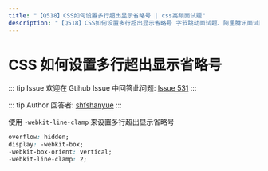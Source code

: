 ```yaml
---
title: "【Q518】CSS如何设置多行超出显示省略号 | css高频面试题"
description: "【Q518】CSS如何设置多行超出显示省略号 字节跳动面试题、阿里腾讯面试题、美团小米面试题。"
---
```


# CSS 如何设置多行超出显示省略号

::: tip Issue
欢迎在 Gtihub Issue 中回答此问题: [Issue 531](https://github.com/shfshanyue/Daily-Question/issues/531)
:::

::: tip Author
回答者: [shfshanyue](https://github.com/shfshanyue)
:::

使用 `-webkit-line-clamp` 来设置多行超出显示省略号

```css
overflow: hidden;
display: -webkit-box;
-webkit-box-orient: vertical;
-webkit-line-clamp: 2;
```
